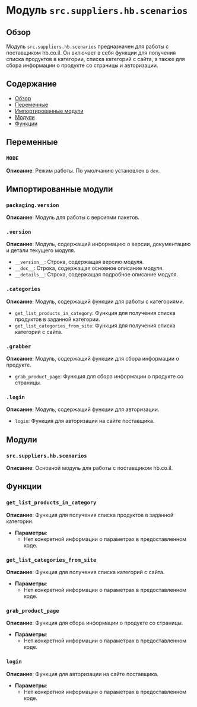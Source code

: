 # Модуль `src.suppliers.hb.scenarios`

## Обзор

Модуль `src.suppliers.hb.scenarios` предназначен для работы с поставщиком hb.co.il. Он включает в себя функции для получения списка продуктов в категории, списка категорий с сайта, а также для сбора информации о продукте со страницы и авторизации.

## Содержание

- [Обзор](#обзор)
- [Переменные](#переменные)
- [Импортированные модули](#импортированные-модули)
- [Модули](#модули)
- [Функции](#функции)

## Переменные

### `MODE`

**Описание**: Режим работы. По умолчанию установлен в `dev`.

## Импортированные модули

### `packaging.version`

**Описание**: Модуль для работы с версиями пакетов.

### `.version`

**Описание**: Модуль, содержащий информацию о версии, документацию и детали текущего модуля.
- `__version__`: Строка, содержащая версию модуля.
- `__doc__`: Строка, содержащая основное описание модуля.
- `__details__`: Строка, содержащая подробное описание модуля.

### `.categories`

**Описание**: Модуль, содержащий функции для работы с категориями.
- `get_list_products_in_category`: Функция для получения списка продуктов в заданной категории.
- `get_list_categories_from_site`: Функция для получения списка категорий с сайта.

### `.grabber`

**Описание**: Модуль, содержащий функции для сбора информации о продукте.
- `grab_product_page`: Функция для сбора информации о продукте со страницы.

### `.login`

**Описание**: Модуль, содержащий функции для авторизации.
- `login`: Функция для авторизации на сайте поставщика.

## Модули

### `src.suppliers.hb.scenarios`

**Описание**: Основной модуль для работы с поставщиком hb.co.il.

## Функции

### `get_list_products_in_category`

**Описание**: Функция для получения списка продуктов в заданной категории.
- **Параметры**:
    - Нет конкретной информации о параметрах в предоставленном коде.

### `get_list_categories_from_site`

**Описание**: Функция для получения списка категорий с сайта.
- **Параметры**:
    - Нет конкретной информации о параметрах в предоставленном коде.

### `grab_product_page`

**Описание**: Функция для сбора информации о продукте со страницы.
- **Параметры**:
    - Нет конкретной информации о параметрах в предоставленном коде.

### `login`

**Описание**: Функция для авторизации на сайте поставщика.
- **Параметры**:
    - Нет конкретной информации о параметрах в предоставленном коде.